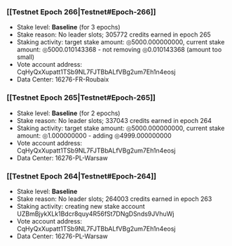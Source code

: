 ### [[Testnet Epoch 266|Testnet#Epoch-266]]
* Stake level: **Baseline** (for 3 epochs)
* Stake reason: No leader slots; 305772 credits earned in epoch 265
* Staking activity: target stake amount: ◎5000.000000000, current stake amount: ◎5000.010143368 - not removing ◎0.010143368 (amount too small)
* Vote account address: CqHyQxXupatt1TSb9NL7FJTBbALfVBg2um7Eh1n4eosj
* Data Center: 16276-FR-Roubaix
### [[Testnet Epoch 265|Testnet#Epoch-265]]
* Stake level: **Baseline** (for 2 epochs)
* Stake reason: No leader slots; 337043 credits earned in epoch 264
* Staking activity: target stake amount: ◎5000.000000000, current stake amount: ◎1.000000000 - adding ◎4999.000000000
* Vote account address: CqHyQxXupatt1TSb9NL7FJTBbALfVBg2um7Eh1n4eosj
* Data Center: 16276-PL-Warsaw
### [[Testnet Epoch 264|Testnet#Epoch-264]]
* Stake level: **Baseline**
* Stake reason: No leader slots; 264003 credits earned in epoch 263
* Staking activity: creating new stake account UZBmBjykXLk1Bdcr8quy4R56fSt7DNgDSnds9JVhuWj
* Vote account address: CqHyQxXupatt1TSb9NL7FJTBbALfVBg2um7Eh1n4eosj
* Data Center: 16276-PL-Warsaw